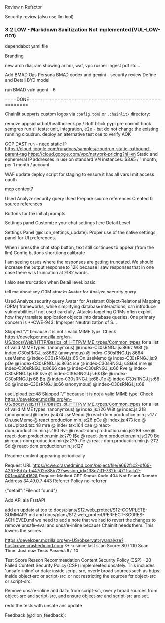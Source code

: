 Review n Refactor

Security review (also use llm tool)

### 3.2 LOW - Markdown Sanitization Not Implemented (VUL-LOW-001)

dependabot yaml file



Branding 

new arch diagram showing armor, waf, vpc runner ingest pdf etc...


Add BMAD Ops Persona
BMAD codex and gemini - security review
Define and Detail BYO model 

run BMAD vuln agent - 6


====DONE======================================================

Chainlit supports custom logos via `config.toml` or `.chainlit/` directory:


remove apps/chatbot/healthcheck.py
/ Ruff black pypi pre commit hook
semgrep
run all tests: unit, integration, e2e - but do not change the existing running cloudrun. deploy an alternative test one to verify AOK

GCP DAST run - need static IP 
    https://cloud.google.com/run/docs/samples/cloudrun-static-outbound-parent-tag
    https://cloud.google.com/vpc/network-pricing?hl=en Static and ephemeral IP addresses in use on standard VM instances: $3.65 / 1 month, per 1 month / account

WAF
update deploy script for staging to ensure it has all vars
limit access oauth



mcp context7


Used Analyze security query
Used Prepare source references
Created 0 source references

Buttons for the initial prompts

Settings panel
Customize your chat settings here
Detail Level

Settings Panel (@cl.on_settings_update): Proper use of the native settings panel for UI preferences.


When i press the chat stop button, text still continues to appear (from the llm)
Config buttons short/long calibrate



I am seeing cases where the responses are getting truncated.
We should increase the output response to 12K because I saw responses that in one case there was truncation at 9182 words.

I also see truncation when Detail level: basic

tell me about any ORM attacks
Avatar for Analyze security query

Used
Analyze security query
Avatar for Assistant
Object-Relational Mapping (ORM) frameworks, while simplifying database interactions, can introduce vulnerabilities if not used carefully. Attacks targeting ORMs often exploit how they translate application objects into database queries.
One primary concern is **CWE-943: Improper Neutralization of S...



 Skipped "*/*" because it is not a valid MIME type. Check https://developer.mozilla.org/en-US/docs/Web/HTTP/Basics_of_HTTP/MIME_types/Common_types for a list of valid MIME types.
(anonymous) @ index-C30sRNGJ.js:8662
W8t @ index-C30sRNGJ.js:8662
(anonymous) @ index-C30sRNGJ.js:8664
useMemo @ index-C30sRNGJ.js:66
On.useMemo @ index-C30sRNGJ.js:9
pOe @ index-C30sRNGJ.js:8664
ice @ index-C30sRNGJ.js:8664
mre @ index-C30sRNGJ.js:8666
cae @ index-C30sRNGJ.js:66
Rve @ index-C30sRNGJ.js:68
kve @ index-C30sRNGJ.js:68
I$e @ index-C30sRNGJ.js:68
Bq @ index-C30sRNGJ.js:68
J1e @ index-C30sRNGJ.js:68
Sd @ index-C30sRNGJ.js:66
(anonymous) @ index-C30sRNGJ.js:68


useUpload.tsx:48 Skipped "*/*" because it is not a valid MIME type. Check https://developer.mozilla.org/en-US/docs/Web/HTTP/Basics_of_HTTP/MIME_types/Common_types for a list of valid MIME types.
(anonymous) @ index.js:226
W8t @ index.js:218
(anonymous) @ index.js:474
useMemo @ react-dom.production.min.js:177
On.useMemo @ react.production.min.js:26
pOe @ index.js:473
ice @ useUpload.tsx:48
mre @ index.tsx:164
cae @ react-dom.production.min.js:160
Rve @ react-dom.production.min.js:289
kve @ react-dom.production.min.js:279
I$e @ react-dom.production.min.js:279
Bq @ react-dom.production.min.js:279
J1e @ react-dom.production.min.js:272
Sd @ react-dom.production.min.js:127

Readme content appearing periodically


Request URL
https://cwe.crashedmind.com/project/file/e662fac2-df69-42f0-8d7a-b44702e88b72?session_id=138c7a11-732b-471f-ada2-901ea489d162&
Request Method
GET
Status Code
404 Not Found
Remote Address
34.49.0.7:443
Referrer Policy
no-referrer

{"detail":"File not found"}


Add API ala FastAPI



add an update at top to docs/plans/S12.web_protect/S12-COMPLETE-SUMMARY.md and docs/plans/S12.web_protect/PERFECT-SCORES-ACHIEVED.md we need to add a note that we had to revert the changes to remove unsafe-eval and unsafe-inline because Chainlit needs them. This lowers the scores.

https://developer.mozilla.org/en-US/observatory/analyze?host=cwe.crashedmind.com
B+
↘︎ since last scan
Score: 80 / 100
Scan Time: Just now
Tests Passed: 9 /  10

Test	Score	Reason	Recommendation
Content Security Policy (CSP)
−20 Failed
Content Security Policy (CSP) implemented unsafely. This includes 'unsafe-inline' or data: inside script-src, overly broad sources such as https: inside object-src or script-src, or not restricting the sources for object-src or script-src.

Remove unsafe-inline and data: from script-src, overly broad sources from object-src and script-src, and ensure object-src and script-src are set.

redo the tests with unsafe and update

Feedback (@cl.on_feedback): 
